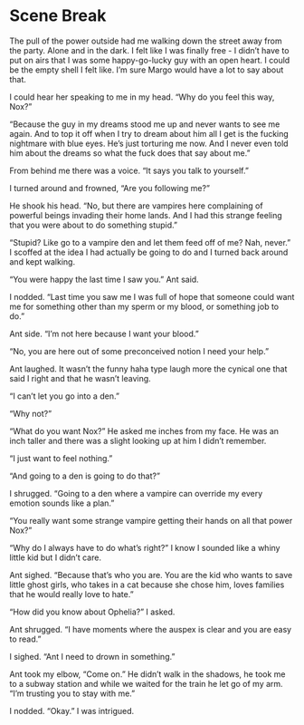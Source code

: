 #  Scene Break

The pull of the power outside had me walking down the street away from the
party. Alone and in the dark. I felt like I was finally free - I didn’t have to
put on airs that I was some happy-go-lucky guy with an open heart. I could be
the empty shell I felt like. I’m sure Margo would have a lot to say about that.

I could hear her speaking to me in my head. “Why do you feel this way, Nox?”

“Because the guy in my dreams stood me up and never wants to see me again. And
to top it off when I try to dream about him all I get is the fucking nightmare
with blue eyes. He’s just torturing me now. And I never even told him about the
dreams so what the fuck does that say about me.”

From behind me there was a voice. “It says you talk to yourself.”

I turned around and frowned, “Are you following me?”

He shook his head. “No, but there are vampires here complaining of powerful
beings invading their home lands. And I had this strange feeling that you were
about to do something stupid.”

“Stupid? Like go to a vampire den and let them feed off of me? Nah, never.” I
scoffed at the idea I had actually be going to do and I turned back around and
kept walking.

“You were happy the last time I saw you.” Ant said.

I nodded. “Last time you saw me I was full of hope that someone could want me
for something other than my sperm or my blood, or something job to do.”

Ant side. “I’m not here because I want your blood.”

“No, you are here out of some preconceived notion I need your help.”

Ant laughed. It wasn’t the funny haha type laugh more the cynical one that said
I right and that he wasn’t leaving.

“I can’t let you go into a den.”

“Why not?”

“What do you want Nox?” He asked me inches from my face. He was an inch taller
and there was a slight looking up at him I didn’t remember.

“I just want to feel nothing.”

“And going to a den is going to do that?”

I shrugged. “Going to a den where a vampire can override my every emotion sounds
like a plan.”

“You really want some strange vampire getting their hands on all that power
Nox?”

“Why do I always have to do what’s right?” I know I sounded like a whiny little
kid but I didn’t care.

Ant sighed. “Because that’s who you are. You are the kid who wants to save
little ghost girls, who takes in a cat because she chose him, loves families
that he would really love to hate.”

“How did you know about Ophelia?” I asked.

Ant shrugged. “I have moments where the auspex is clear and you are easy to
read.”

I sighed. “Ant I need to drown in something.”

Ant took my elbow, “Come on.” He didn’t walk in the shadows, he took me to a
subway station and while we waited for the train he let go of my arm. “I’m
trusting you to stay with me.”

I nodded. “Okay.” I was intrigued.


